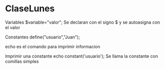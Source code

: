# ClaseLunes

Variables
$variable="valor";  Se declaran con el signo $ y se autoasigna con el valor

Constantes
define("usuario","Juan");   

echo es el comando para imprimir informacion

Imprimir una constante
echo constant('usuario');  Se llama la constante con comillas simples